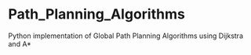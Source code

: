 # Path_Planning_Algorithms
Python implementation of Global Path Planning Algorithms using Dijkstra and A*
